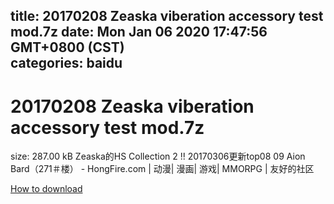 
title: 20170208 Zeaska viberation accessory test mod.7z
date: Mon Jan 06 2020 17:47:56 GMT+0800 (CST)    
categories: baidu
---

# 20170208 Zeaska viberation accessory test mod.7z
size: 287.00 kB
 Zeaska的HS Collection 2 !! 20170306更新top08 09 Aion Bard（271＃楼） - HongFire.com | 动漫| 漫画| 游戏| MMORPG | 友好的社区
 

[How to download](https://bpcam.bemobtrk.com/go/2ceec3aa-1ca2-46d6-b9ff-aaa5c184517c?jno=771)